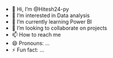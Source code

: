 - 👋 Hi, I’m @Hitesh24-py
- 👀 I’m interested in Data analysis
- 🌱 I’m currently learning Power BI
- 💞️ I’m looking to collaborate on projects
- 📫 How to reach me 
- 😄 Pronouns: ...
- ⚡ Fun fact: ...

<!---
Hitesh24-py/Hitesh24-py is a ✨ special ✨ repository because its `README.md` (this file) appears on your GitHub profile.
You can click the Preview link to take a look at your changes.
--->
